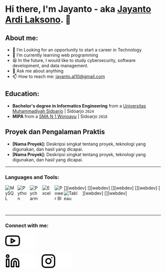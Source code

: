# Hi there, I'm Jayanto - aka <a href="www.linkedin.com/in/jayanto-ardi-l-10ba88129" target="_blank">Jayanto Ardi Laksono</a>.  👋
## About me:
- 🔭 I’m Looking for an opportunity to start a career in Technology
- 🌱 I’m currently learning web programming
- 😆 In the future, I would like to study cybersecurity, software development, and data management.
- 💬 Ask me about anything
- 📫 How to reach me: [jayanto.al10@gmail.com](mailto:vincentwidyan@gmail.com)

## Education:
- **Bachelor's degree in Informatics Engineering** from a [Universitas Muhammadiyah Sidoarjo](https://umsida.ac.id) | Sidoarjo `2024`
- **MIPA** from a [SMA N 1 Wonoayu](https://www.sman1wonoayu.sch.id/) | Sidoarjo `2018`

<!--## Work Experience:
#### 1. [PT. Huawei Tech Investment](https://www.huawei.com) | Project Controller | Pontianak `Dec'2020 - Now`
   - Integrate Accuracy Plan, Master Plan, HR Plan, and Recource Plan
   - Responsible to improve and realize project delivery as timeline
   - Create Automation using Python and VBA Excel for day-to-day routine
#### 2. [PLN UP2D Purwokerto](https://portal.pln.co.id) | Student Intern | Purwokerto `2019-2019`
   - Manage to update CAD of distribution lines using AutoCAD
   - Manage to recap fault in distribution network
   - Research on Maintenance of 20 kV Cubicle in Pemalang-->

## Proyek dan Pengalaman Praktis
- **[Nama Proyek]:** Deskripsi singkat tentang proyek, teknologi yang digunakan, dan hasil yang dicapai.
- **[Nama Proyek]:** Deskripsi singkat tentang proyek, teknologi yang digunakan, dan hasil yang dicapai.

---

### Languages and Tools:

[<img align="left" alt="MySQL" width="30px" src="https://cdn.jsdelivr.net/gh/devicons/devicon/icons/mysql/mysql-original.svg" style="padding-right:10px;" />][webdev]
[<img align="left" alt="Python" width="30px" src="https://upload.wikimedia.org/wikipedia/commons/thumb/c/c3/Python-logo-notext.svg/110px-Python-logo-notext.svg.png?20100317150552" style="padding-right:10px;" />][webdev]
[<img align="left" alt="Pycharm" width="30px" src="https://upload.wikimedia.org/wikipedia/commons/thumb/1/1d/PyCharm_Icon.svg/220px-PyCharm_Icon.svg.png" style="padding-right:10px;" />][webdev]
[<img align="left" alt="Excel" width="30px" src="https://is2-ssl.mzstatic.com/image/thumb/Purple126/v4/a8/fd/5a/a8fd5a84-c6f1-355f-3b9f-6e86598efaa3/XCEL.png/1200x630bb.png" style="padding-right:10px;" />][webdev]
[<img align="left" alt="Power BI" width="30px" src="https://powerbi.microsoft.com/pictures/application-logos/svg/powerbi.svg" style="padding-right:0px;" />][webdev]
[<img align="left" alt="Tableau" width="50px" src="https://logos-world.net/wp-content/uploads/2021/10/Tableau-Symbol.png" style="padding-right:10px;" />][webdev]

<br />
<br />

---
### Connect with me:

[![website](./img/youtube-light.svg)](http://www.youtube.com/@jayantoal2798#gh-light-mode-only)
[![website](./img/youtube-dark.svg)](http://www.youtube.com/@jayantoal2798#gh-dark-mode-only)
&nbsp;&nbsp;
<!--[![website](./img/twitter-light.svg)](https://twitter.com/vincentwwidyan#gh-light-mode-only)
[![website](./img/twitter-dark.svg)](https://twitter.com/vincentwwidyan#gh-dark-mode-only)
&nbsp;&nbsp;-->
[![website](./img/linkedin-light.svg)](www.linkedin.com/in/jayanto-ardi-l-10ba88129#gh-light-mode-only)
[![website](./img/linkedin-dark.svg)](www.linkedin.com/in/jayanto-ardi-l-10ba88129#gh-dark-mode-only)
&nbsp;&nbsp;
[![website](./img/instagram-light.svg)](https://instagram.com/jayanto.a.l#gh-light-mode-only)
[![website](./img/instagram-dark.svg)](https://instagram.com/jayanto.a.l#gh-dark-mode-only)

